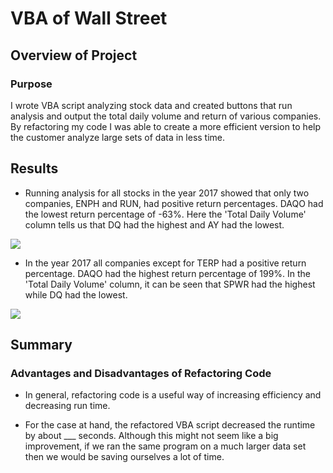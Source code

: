 # VBA of Wall Street

## Overview of Project

### Purpose
I wrote VBA script analyzing stock data and created buttons that run analysis and output the total daily volume and return of various companies. By refactoring my code I was able to create a more efficient version to help the customer analyze large sets of data in less time.

## Results
- Running analysis for all stocks in the year 2017 showed that only two companies, ENPH and RUN, had positive return percentages. DAQO had the lowest return percentage of -63%. Here the 'Total Daily Volume' column tells us that DQ had the highest and AY had the lowest.

![](image)

- In the year 2017 all companies except for TERP had a positive return percentage. DAQO had the highest return percentage of 199%. In the 'Total Daily Volume' column, it can be seen that SPWR had the highest while DQ had the lowest.

![](image)

## Summary

### Advantages and Disadvantages of Refactoring Code
- In general, refactoring code is a useful way of increasing efficiency and decreasing run time. 

- For the case at hand, the refactored VBA script decreased the runtime by about ___ seconds. Although this might not seem like a big improvement, if we ran the same program on a much larger data set then we would be saving ourselves a lot of time. 
